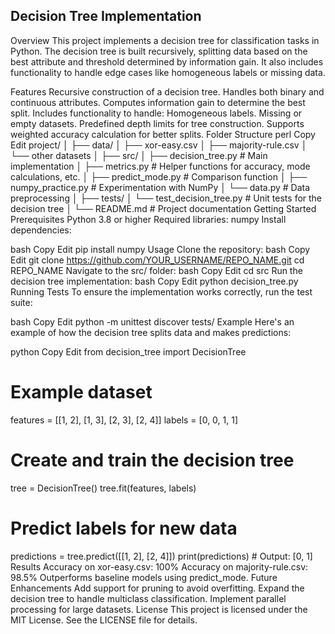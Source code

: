 
## Decision Tree Implementation
Overview
This project implements a decision tree for classification tasks in Python. The decision tree is built recursively, splitting data based on the best attribute and threshold determined by information gain. It also includes functionality to handle edge cases like homogeneous labels or missing data.

Features
Recursive construction of a decision tree.
Handles both binary and continuous attributes.
Computes information gain to determine the best split.
Includes functionality to handle:
Homogeneous labels.
Missing or empty datasets.
Predefined depth limits for tree construction.
Supports weighted accuracy calculation for better splits.
Folder Structure
perl
Copy
Edit
project/
│
├── data/
│   ├── xor-easy.csv
│   ├── majority-rule.csv
│   └── other datasets
│
├── src/
│   ├── decision_tree.py  # Main implementation
│   ├── metrics.py        # Helper functions for accuracy, mode calculations, etc.
│   ├── predict_mode.py   # Comparison function
│   ├── numpy_practice.py # Experimentation with NumPy
│   └── data.py           # Data preprocessing
│
├── tests/
│   └── test_decision_tree.py  # Unit tests for the decision tree
│
└── README.md  # Project documentation
Getting Started
Prerequisites
Python 3.8 or higher
Required libraries:
numpy
Install dependencies:

bash
Copy
Edit
pip install numpy
Usage
Clone the repository:
bash
Copy
Edit
git clone https://github.com/YOUR_USERNAME/REPO_NAME.git
cd REPO_NAME
Navigate to the src/ folder:
bash
Copy
Edit
cd src
Run the decision tree implementation:
bash
Copy
Edit
python decision_tree.py
Running Tests
To ensure the implementation works correctly, run the test suite:

bash
Copy
Edit
python -m unittest discover tests/
Example
Here's an example of how the decision tree splits data and makes predictions:

python
Copy
Edit
from decision_tree import DecisionTree

# Example dataset
features = [[1, 2], [1, 3], [2, 3], [2, 4]]
labels = [0, 0, 1, 1]

# Create and train the decision tree
tree = DecisionTree()
tree.fit(features, labels)

# Predict labels for new data
predictions = tree.predict([[1, 2], [2, 4]])
print(predictions)  # Output: [0, 1]
Results
Accuracy on xor-easy.csv: 100%
Accuracy on majority-rule.csv: 98.5%
Outperforms baseline models using predict_mode.
Future Enhancements
Add support for pruning to avoid overfitting.
Expand the decision tree to handle multiclass classification.
Implement parallel processing for large datasets.
License
This project is licensed under the MIT License. See the LICENSE file for details.

